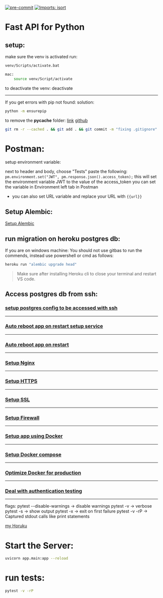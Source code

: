 [![pre-commit](https://img.shields.io/badge/pre--commit-enabled-brightgreen?logo=pre-commit&logoColor=white)](https://github.com/pre-commit/pre-commit)
[![Imports: isort](https://img.shields.io/badge/%20imports-isort-%231674b1?style=flat&labelColor=ef8336)](https://pycqa.github.io/isort/)
# Fast API for Python

## setup:

make sure the venv is activated
run:

```bash
venv/Scripts/activate.bat

mac:
    source venv/Script/activate
```

to deactivate the venv:
deactivate

---

If you get errors with pip not found:
solution:

```bash
python -m ensurepip
```



to remove the **pycache** folder:
[link](http://www.randallkent.com/2010/04/30/gitignore-not-working/)
[github](https://github.com/martinohanlon/flightlight/issues/1)

```zsh
git rm -r --cached . && git add . && git commit -m "fixing .gitignore"
```

# Postman:
setup environment variable:

next to header and body, choose "Tests" paste the following:
`pm.environment.set("JWT", pm.response.json().access_token);`
this will set the environment variable JWT to the value of the access_token
you can set the variable in Environment left tab in Postman
- you can also set URL variable and replace your URL with `{{url}}`

## Setup Alembic:
[Setup Alembic](https://youtu.be/0sOvCWFmrtA?t=38242)

## run migration on heroku postgres db:
If you are on windows machine:
You should not use gitbas to run the commends, instead use powershell or cmd as follows:
```bash
heroku run "alembic upgrade head"
```
> Make sure after installing Heroku cli to close your terminal and restart VS code.


## Access postgres db from ssh:
### [setup postgres config to be accessed with ssh](https://youtu.be/0sOvCWFmrtA?t=44246)

---
### [Auto reboot app on restart setup service](https://youtu.be/0sOvCWFmrtA?t=46455)
---
### [Auto reboot app on restart](https://youtu.be/0sOvCWFmrtA?t=47042)
---
### [Setup Nginx](https://youtu.be/0sOvCWFmrtA?t=47088)
---

### [Setup HTTPS](https://youtu.be/0sOvCWFmrtA?t=47445)
---
### [Setup SSL](https://youtu.be/0sOvCWFmrtA?t=47723)
---
### [Setup Firewall](https://youtu.be/0sOvCWFmrtA?t=48013)
---
### [Setup app using Docker](https://youtu.be/0sOvCWFmrtA?t=48380)
---
### [Setup Docker compose](https://youtu.be/0sOvCWFmrtA?t=49121)
---
### [Optimize Docker for production](https://youtu.be/0sOvCWFmrtA?t=50942)
---
### [Deal with authentication testing](https://youtu.be/0sOvCWFmrtA?t=59311)
---



flags:
pytest --disable-warnings -> disable warnings
pytest -v -> verbose
pytest -s -> show output
pytest -x -> exit on first failure
pytest -v -rP -> Captured stdout calls like print statements


[my Horuku](https://sam-arbid-fastapi.herokuapp.com/docs)



# Start the Server:
```zsh
uvicorn app.main:app --reload
```

# run tests:
```zsh
pytest -v -rP
```
